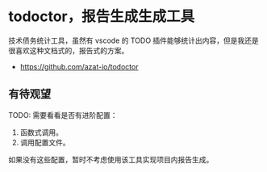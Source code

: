 # todoctor，报告生成生成工具

技术债务统计工具，虽然有 vscode 的 TODO 插件能够统计出内容，但是我还是很喜欢这种文档式的，报告式的方案。

- https://github.com/azat-io/todoctor

## 有待观望

TODO: 需要看看是否有进阶配置：

1. 函数式调用。
2. 调用配置文件。

如果没有这些配置，暂时不考虑使用该工具实现项目内报告生成。
